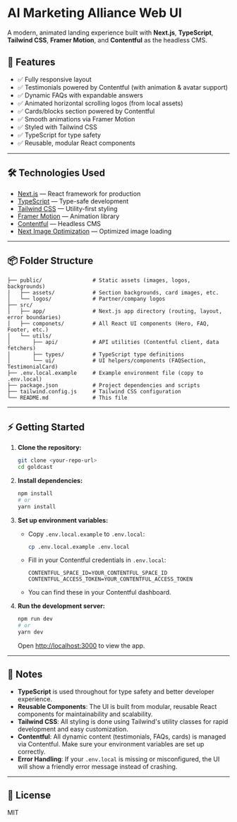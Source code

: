 # AI Marketing Alliance Web UI

A modern, animated landing experience built with **Next.js**, **TypeScript**, **Tailwind CSS**, **Framer Motion**, and **Contentful** as the headless CMS.

## 🚀 Features

- ✅ Fully responsive layout
- ✅ Testimonials powered by Contentful (with animation & avatar support)
- ✅ Dynamic FAQs with expandable answers
- ✅ Animated horizontal scrolling logos (from local assets)
- ✅ Cards/blocks section powered by Contentful
- ✅ Smooth animations via Framer Motion
- ✅ Styled with Tailwind CSS
- ✅ TypeScript for type safety
- ✅ Reusable, modular React components

---

## 🛠️ Technologies Used

- [Next.js](https://nextjs.org/) — React framework for production
- [TypeScript](https://www.typescriptlang.org/) — Type-safe development
- [Tailwind CSS](https://tailwindcss.com/) — Utility-first styling
- [Framer Motion](https://www.framer.com/motion/) — Animation library
- [Contentful](https://www.contentful.com/) — Headless CMS
- [Next Image Optimization](https://nextjs.org/docs/api-reference/next/image) — Optimized image loading

---

## 📦 Folder Structure

```
├── public/                # Static assets (images, logos, backgrounds)
│   ├── assets/            # Section backgrounds, card images, etc.
│   └── logos/             # Partner/company logos
├── src/
│   ├── app/               # Next.js app directory (routing, layout, error boundaries)
│   ├── componets/         # All React UI components (Hero, FAQ, Footer, etc.)
│   └── utils/
│       ├── api/           # API utilities (Contentful client, data fetchers)
│       ├── types/         # TypeScript type definitions
│       └── ui/            # UI helpers/components (FAQSection, TestimonialCard)
├── .env.local.example     # Example environment file (copy to .env.local)
├── package.json           # Project dependencies and scripts
├── tailwind.config.js     # Tailwind CSS configuration
└── README.md              # This file
```

---

## ⚡ Getting Started

1. **Clone the repository:**
   ```bash
   git clone <your-repo-url>
   cd goldcast
   ```

2. **Install dependencies:**
   ```bash
   npm install
   # or
   yarn install
   ```

3. **Set up environment variables:**
   - Copy `.env.local.example` to `.env.local`:
     ```bash
     cp .env.local.example .env.local
     ```
   - Fill in your Contentful credentials in `.env.local`:
     ```env
     CONTENTFUL_SPACE_ID=YOUR_CONTENTFUL_SPACE_ID
     CONTENTFUL_ACCESS_TOKEN=YOUR_CONTENTFUL_ACCESS_TOKEN
     ```
   - You can find these in your Contentful dashboard.

4. **Run the development server:**
   ```bash
   npm run dev
   # or
   yarn dev
   ```
   Open [http://localhost:3000](http://localhost:3000) to view the app.

---

## 📝 Notes

- **TypeScript** is used throughout for type safety and better developer experience.
- **Reusable Components**: The UI is built from modular, reusable React components for maintainability and scalability.
- **Tailwind CSS**: All styling is done using Tailwind's utility classes for rapid development and easy customization.
- **Contentful**: All dynamic content (testimonials, FAQs, cards) is managed via Contentful. Make sure your environment variables are set up correctly.
- **Error Handling**: If your `.env.local` is missing or misconfigured, the UI will show a friendly error message instead of crashing.

---

## 📄 License

MIT

